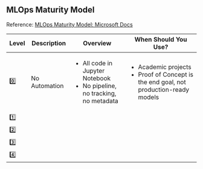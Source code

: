 ## MLOps Maturity Model

Reference: [MLOps Maturity Model: Microsoft Docs](https://docs.microsoft.com/en-us/azure/architecture/example-scenario/mlops/mlops-maturity-model)

|Level|Description|Overview|When Should You Use?|
|---|---|---|---|
|0️⃣|No Automation|<ul><li>All code in Jupyter Notebook</li><li>No pipeline, no tracking, no metadata</li> </ul>|<ul><li>Academic projects</li><li>Proof of Concept is the end goal, not production-ready models</li></ul>|
|1️⃣|||
|2️⃣|||
|3️⃣|||
|4️⃣|||
